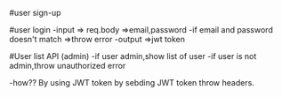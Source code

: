 
#user sign-up

#user login 
-input => req.body =>email,password
 -if email and password doesn't match =>throw error
 -output =>jwt token 

 #User list API (admin)
 -if user admin,show list of user
 -if user is not  admin,throw unauthorized error

 -how?? By using JWT token by sebding JWT token throw headers.
 